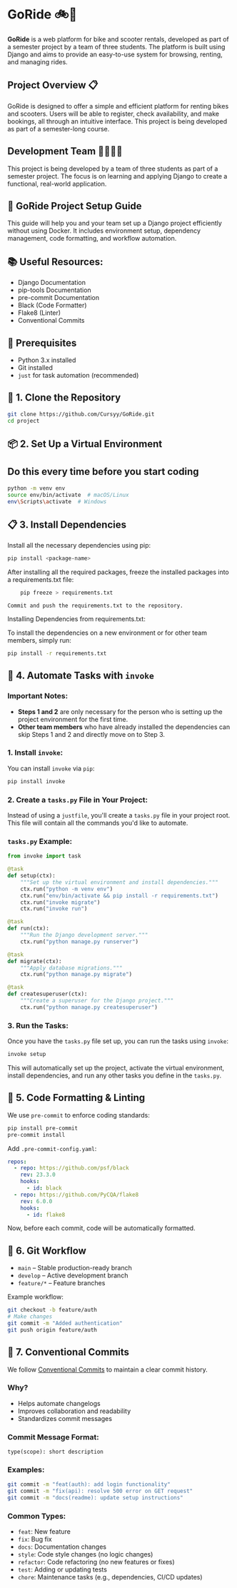 # GoRide 🚲🛴

**GoRide** is a web platform for bike and scooter rentals, developed as part of a semester project by a team of three students. The platform is built using Django and aims to provide an easy-to-use system for browsing, renting, and managing rides.

## Project Overview 📋

GoRide is designed to offer a simple and efficient platform for renting bikes and scooters. Users will be able to register, check availability, and make bookings, all through an intuitive interface. This project is being developed as part of a semester-long course.

## Development Team 👩‍💻👨‍💻

This project is being developed by a team of three students as part of a semester project. The focus is on learning and applying Django to create a functional, real-world application.

## 🚀 **GoRide Project Setup Guide**

This guide will help you and your team set up a Django project efficiently without using Docker. It includes environment setup, dependency management, code formatting, and workflow automation.
## 📚 Useful Resources:

- Django Documentation
- pip-tools Documentation
- pre-commit Documentation
- Black (Code Formatter)
- Flake8 (Linter)
- Conventional Commits
## 📌 Prerequisites

- Python 3.x installed
- Git installed
- `just` for task automation (recommended)

## 🔧 1. Clone the Repository

```bash
git clone https://github.com/Cursyy/GoRide.git
cd project
```

## 📦 2. Set Up a Virtual Environment
## **Do this every time before you start coding**
```bash
python -m venv env
source env/bin/activate  # macOS/Linux
env\Scripts\activate  # Windows
```

## 📋 3. Install Dependencies

Install all the necessary dependencies using pip:
```bash
pip install <package-name>
```
After installing all the required packages, freeze the installed packages into a requirements.txt file:
```bash
    pip freeze > requirements.txt
```
    Commit and push the requirements.txt to the repository.

Installing Dependencies from requirements.txt:

To install the dependencies on a new environment or for other team members, simply run:
```bash
pip install -r requirements.txt
```
## 🚀 4. Automate Tasks with `invoke`


### **Important Notes:**

- **Steps 1 and 2** are only necessary for the person who is setting up the project environment for the first time.
- **Other team members** who have already installed the dependencies can skip Steps 1 and 2 and directly move on to Step 3.

### 1. Install `invoke`:

You can install `invoke` via `pip`:

```bash
pip install invoke
```

### 2. Create a `tasks.py` File in Your Project:

Instead of using a `justfile`, you'll create a `tasks.py` file in your project root. This file will contain all the commands you'd like to automate.

### `tasks.py` Example:

```python
from invoke import task

@task
def setup(ctx):
    """Set up the virtual environment and install dependencies."""
    ctx.run("python -m venv env")
    ctx.run("env/bin/activate && pip install -r requirements.txt")
    ctx.run("invoke migrate")
    ctx.run("invoke run")

@task
def run(ctx):
    """Run the Django development server."""
    ctx.run("python manage.py runserver")

@task
def migrate(ctx):
    """Apply database migrations."""
    ctx.run("python manage.py migrate")

@task
def createsuperuser(ctx):
    """Create a superuser for the Django project."""
    ctx.run("python manage.py createsuperuser")
```

### 3. Run the Tasks:

Once you have the `tasks.py` file set up, you can run the tasks using `invoke`:

```bash
invoke setup
```

This will automatically set up the project, activate the virtual environment, install dependencies, and run any other tasks you define in the `tasks.py`.


## 🎨 5. Code Formatting & Linting

We use `pre-commit` to enforce coding standards:

```bash
pip install pre-commit
pre-commit install
```

Add `.pre-commit-config.yaml`:

```yaml
repos:
  - repo: https://github.com/psf/black
    rev: 23.3.0
    hooks:
      - id: black
  - repo: https://github.com/PyCQA/flake8
    rev: 6.0.0
    hooks:
      - id: flake8
```

Now, before each commit, code will be automatically formatted.

## 🔄 6. Git Workflow

- `main` – Stable production-ready branch
- `develop` – Active development branch
- `feature/*` – Feature branches

Example workflow:

```bash
git checkout -b feature/auth
# Make changes
git commit -m "Added authentication"
git push origin feature/auth
```

## 📜 7. Conventional Commits

We follow [Conventional Commits](https://www.conventionalcommits.org/) to maintain a clear commit history.

### Why?
- Helps automate changelogs
- Improves collaboration and readability
- Standardizes commit messages

### Commit Message Format:
```
type(scope): short description
```

### Examples:
```bash
git commit -m "feat(auth): add login functionality"
git commit -m "fix(api): resolve 500 error on GET request"
git commit -m "docs(readme): update setup instructions"
```

### Common Types:
- `feat`: New feature
- `fix`: Bug fix
- `docs`: Documentation changes
- `style`: Code style changes (no logic changes)
- `refactor`: Code refactoring (no new features or fixes)
- `test`: Adding or updating tests
- `chore`: Maintenance tasks (e.g., dependencies, CI/CD updates)

